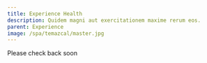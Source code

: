 ```yaml
---
title: Experience Health
description: Quidem magni aut exercitationem maxime rerum eos.
parent: Experience
image: /spa/temazcal/master.jpg
---
```


Please check back soon
